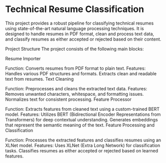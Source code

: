 # Technical Resume Classification

This project provides a robust pipeline for classifying technical resumes using state-of-the-art natural language processing techniques. It is designed to handle resumes in PDF format, clean and process text data, and classify resumes as either accepted or rejected based on their content.

Project Structure
The project consists of the following main blocks:

Resume Importer

Function: Converts resumes from PDF format to plain text.
Features:
Handles various PDF structures and formats.
Extracts clean and readable text from resumes.
Text Cleaning

Function: Preprocesses and cleans the extracted text data.
Features:
Removes unwanted characters, whitespace, and formatting issues.
Normalizes text for consistent processing.
Feature Processor

Function: Extracts features from cleaned text using a custom-trained BERT model.
Features:
Utilizes BERT (Bidirectional Encoder Representations from Transformers) for deep contextual understanding.
Generates embeddings that represent the semantic meaning of the text.
Feature Processing and Classification

Function: Processes the extracted features and classifies resumes using an XLNet model.
Features:
Uses XLNet (Extra Long Network) for classification tasks.
Classifies resumes as either accepted or rejected based on learned features.

